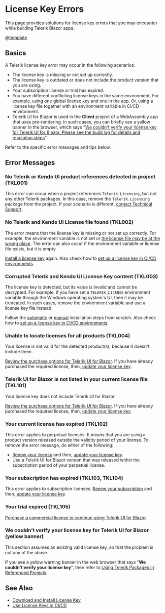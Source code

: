 
# License Key Errors

This page provides solutions for license key errors that you may encounter while building Telerik Blazor apps.

@[template](/_contentTemplates/common/get-started.md#license-key-version)

## Basics

A Telerik license key error may occur in the following scenarios:

* The license key is missing or not set up correctly.
* The license key is outdated or does not include the product version that you are using.
* Your subscription license or trial has expired.
* You have different conflicting license keys in the same environment. For example, using one global license key and one in the app. Or, using a license key file together with an environment variable in CI/CD environment.
* Telerik UI for Blazor is used in the **Client** project of a WebAssembly app that uses pre-rendering. In such cases, you can briefly see a yellow banner in the browser, which says "[We couldn't verify your license key for Telerik UI for Blazor. Please see the build log for details and resolution steps](#we-couldn-t-verify-your-license-key-for-telerik-ui-for-blazor-yellow-banner)".

Refer to the specific error messages and tips below.

## Error Messages

### No Telerik or Kendo UI product references detected in project (TKL001)

This error can occur when a project references `Telerik.Licensing`, but not any other Telerik packages. In this case, remove the `Telerik.Licensing` package from the project. If your scenario is different, [contact Technical Support](https://www.telerik.com/account/support-center).

### No Telerik and Kendo UI License file found (TKL002)

The error means that the license key is missing or not set up correctly. For example, the environment variable is not set or [the license file may be at the wrong place](slug:installation-license-key#manual-installation). The error can also occur if the environment variable or license file exists, but it is empty.

[Install a license key](slug:installation-license-key) again. Also check how to [set up a license key in CI/CD environments](slug:deployment-license-key).

### Corrupted Telerik and Kendo UI License Key content (TKL003)

The license key is detected, but its value is invalid and cannot be decrypted. For example, if you have set a `TELERIK_LICENSE` environment variable through the Windows operating system's UI, then it may be truncated. In such cases, remove the environment variable and use a license key file instead.

Follow the [automatic](slug:installation-license-key#automatic-installation) or [manual](slug:installation-license-key#manual-installation) installation steps from scratch. Also check how to [set up a license key in CI/CD environments](slug:deployment-license-key).

### Unable to locate licenses for all products (TKL004)

Your license is not valid for the detected product(s), because it doesn't include them.

[Review the purchase options for Telerik UI for Blazor](https://www.telerik.com/purchase/blazor-ui). If you have already purchased the required license, then, [update your license key](slug:installation-license-key#license-key-updates).

### Telerik UI for Blazor is not listed in your current license file (TKL101)

Your license key does not include Telerik UI for Blazor.

[Review the purchase options for Telerik UI for Blazor](https://www.telerik.com/purchase/blazor-ui). If you have already purchased the required license, then, [update your license key](slug:installation-license-key#license-key-updates).

### Your current license has expired (TKL102)

This error applies to perpetual licenses. It means that you are using a product version released outside the validity period of your license. To remove the error message, do either of the following:

* [Renew your license](https://www.telerik.com/account/your-licenses) and then, [update your license key](slug:installation-license-key#license-key-updates).
* Use a Telerik UI for Blazor version that was released within the subscription period of your perpetual license.

### Your subscription has expired (TKL103, TKL104)

This error applies to subscription licenses. [Renew your subscription](https://www.telerik.com/account/your-licenses) and then, [update your license key](slug:installation-license-key#license-key-updates).

### Your trial expired (TKL105)

[Purchase a commercial license to continue using Telerik UI for Blazor](https://www.telerik.com/purchase/blazor-ui).

### We couldn't verify your license key for Telerik UI for Blazor (yellow banner)

This section assumes an existing valid license key, so that the problem is not any of the above.

If you see a yellow warning banner in the web browser that says "**We couldn't verify your license key**", then refer to [Using Telerik Packages in Referenced Projects](slug:installation-license-key#using-telerik-packages-in-referenced-projects).

## See Also

* [Download and Install License Key](slug:installation-license-key)
* [Use License Keys in CI/CD](slug:deployment-license-key)
